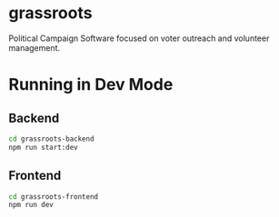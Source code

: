 # grassroots
Political Campaign Software focused on voter outreach and volunteer management.

# Running in Dev Mode

## Backend
```sh
cd grassroots-backend
npm run start:dev
```

## Frontend
```sh
cd grassroots-frontend
npm run dev
```
